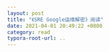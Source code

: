 ```yaml
---
layout: post
title: "《SRE Google运维解密》阅读"
date: 2021-04-01 20:49:22 +0800
category: read
typora-root-url: ..
---
```




<!--more-->